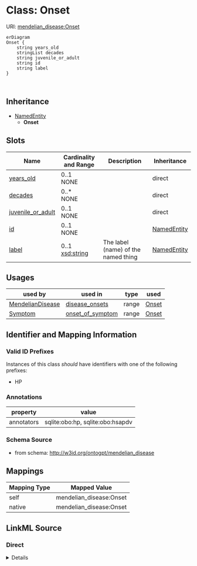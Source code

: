# Class: Onset



URI: [mendelian_disease:Onset](http://w3id.org/ontogpt/mendelian_disease/Onset)


```mermaid
erDiagram
Onset {
    string years_old  
    stringList decades  
    string juvenile_or_adult  
    string id  
    string label  
}



```




## Inheritance
* [NamedEntity](NamedEntity.md)
    * **Onset**



## Slots

| Name | Cardinality and Range | Description | Inheritance |
| ---  | --- | --- | --- |
| [years_old](years_old.md) | 0..1 <br/> NONE |  | direct |
| [decades](decades.md) | 0..* <br/> NONE |  | direct |
| [juvenile_or_adult](juvenile_or_adult.md) | 0..1 <br/> NONE |  | direct |
| [id](id.md) | 0..1 <br/> NONE |  | [NamedEntity](NamedEntity.md) |
| [label](label.md) | 0..1 <br/> [xsd:string](xsd:string) | The label (name) of the named thing | [NamedEntity](NamedEntity.md) |





## Usages

| used by | used in | type | used |
| ---  | --- | --- | --- |
| [MendelianDisease](MendelianDisease.md) | [disease_onsets](disease_onsets.md) | range | [Onset](Onset.md) |
| [Symptom](Symptom.md) | [onset_of_symptom](onset_of_symptom.md) | range | [Onset](Onset.md) |






## Identifier and Mapping Information


### Valid ID Prefixes

Instances of this class *should* have identifiers with one of the following prefixes:

* HP






### Annotations

| property | value |
| --- | --- |
| annotators | sqlite:obo:hp, sqlite:obo:hsapdv |



### Schema Source


* from schema: http://w3id.org/ontogpt/mendelian_disease





## Mappings

| Mapping Type | Mapped Value |
| ---  | ---  |
| self | mendelian_disease:Onset |
| native | mendelian_disease:Onset |


## LinkML Source

<!-- TODO: investigate https://stackoverflow.com/questions/37606292/how-to-create-tabbed-code-blocks-in-mkdocs-or-sphinx -->

### Direct

<details>
```yaml
name: Onset
id_prefixes:
- HP
annotations:
  annotators:
    tag: annotators
    value: sqlite:obo:hp, sqlite:obo:hsapdv
from_schema: http://w3id.org/ontogpt/mendelian_disease
rank: 1000
is_a: NamedEntity
attributes:
  years_old:
    name: years_old
    from_schema: http://w3id.org/ontogpt/mendelian_disease
    rank: 1000
  decades:
    name: decades
    from_schema: http://w3id.org/ontogpt/mendelian_disease
    rank: 1000
    multivalued: true
  juvenile_or_adult:
    name: juvenile_or_adult
    from_schema: http://w3id.org/ontogpt/mendelian_disease
    rank: 1000

```
</details>

### Induced

<details>
```yaml
name: Onset
id_prefixes:
- HP
annotations:
  annotators:
    tag: annotators
    value: sqlite:obo:hp, sqlite:obo:hsapdv
from_schema: http://w3id.org/ontogpt/mendelian_disease
rank: 1000
is_a: NamedEntity
attributes:
  years_old:
    name: years_old
    from_schema: http://w3id.org/ontogpt/mendelian_disease
    rank: 1000
    alias: years_old
    owner: Onset
    domain_of:
    - Onset
    range: string
  decades:
    name: decades
    from_schema: http://w3id.org/ontogpt/mendelian_disease
    rank: 1000
    multivalued: true
    alias: decades
    owner: Onset
    domain_of:
    - Onset
    range: string
  juvenile_or_adult:
    name: juvenile_or_adult
    from_schema: http://w3id.org/ontogpt/mendelian_disease
    rank: 1000
    alias: juvenile_or_adult
    owner: Onset
    domain_of:
    - Onset
    range: string
  id:
    name: id
    annotations:
      prompt.skip:
        tag: prompt.skip
        value: 'true'
    description: A unique identifier for the named entity
    comments:
    - this is populated during the grounding and normalization step
    from_schema: http://w3id.org/ontogpt/core
    rank: 1000
    identifier: true
    alias: id
    owner: Onset
    domain_of:
    - NamedEntity
    - Publication
    range: string
  label:
    name: label
    description: The label (name) of the named thing
    from_schema: http://w3id.org/ontogpt/core
    aliases:
    - name
    rank: 1000
    alias: label
    owner: Onset
    domain_of:
    - NamedEntity
    range: string

```
</details>